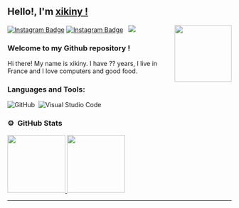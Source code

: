 ## Hello!, I'm [xikiny !](https://github.com/xikiny/)

<img align="right" height="128" width="128" alt="" src="https://scontent-cdg2-1.cdninstagram.com/v/t51.2885-19/280224821_544793367003300_6107352036365240908_n.jpg?stp=dst-jpg_s150x150&_nc_ht=scontent-cdg2-1.cdninstagram.com&_nc_cat=100&_nc_ohc=YahHpJd8dXMAX-i2n1y&edm=ABfd0MgBAAAA&ccb=7-4&oh=00_AT8gRkz7gleWxF9By5O91_QfgJ5vm4_gLpUZcGWlPj9bUw&oe=62827918&_nc_sid=7bff83" />

[![Instagram Badge](https://img.shields.io/badge/-Instagram-000000?style=flat-square&logo=Instagram&logoColor=white)](https://www.instagram.com/xikiny/)
[![Instagram Badge](https://img.shields.io/badge/-Tiktok-000000?style=flat-square&logo=Tiktok&logoColor=white)](https://www.tiktok.com/@xikiny)
&nbsp; ![](https://komarev.com/ghpvc/?username=xikiny&label=Views&color=green&style=plastic)

### Welcome to my Github repository !

Hi there! My name is xikiny. I have ?? years, I live in France and I love computers and good food. 


### Languages and Tools:
![GitHub](https://img.shields.io/badge/-GitHub-333333?style=flat&logo=github)&nbsp;
![Visual Studio Code](https://img.shields.io/badge/-Visual%20Studio%20Code-333333?style=flat&logo=visual-studio-code&logoColor=007ACC)&nbsp;


### ⚙️ &nbsp;GitHub Stats

<p align="left">
<a href="https://github.com/Just-Msv">
  <img height="130em" src="https://github-readme-stats-eight-theta.vercel.app/api?username=xikiny&show_icons=true&theme=react&include_all_commits=true&count_private=true"/>
  <img height="130em" src="https://github-readme-stats-eight-theta.vercel.app/api/top-langs/?username=xikiny&layout=compact&langs_count=8&theme=react"/>
</a>
</p>

---
